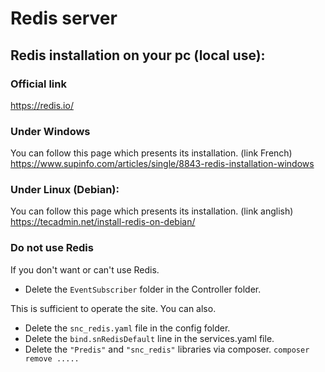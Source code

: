 # Redis server

## Redis installation on your pc (local use):

### Official link 
https://redis.io/

### Under Windows
You can follow this page which presents its installation. (link French) 
https://www.supinfo.com/articles/single/8843-redis-installation-windows

### Under Linux (Debian):
You can follow this page which presents its installation. (link anglish)
https://tecadmin.net/install-redis-on-debian/

### Do not use Redis

If you don't want or can't use Redis.

- Delete the `EventSubscriber` folder in the Controller folder.

This is sufficient to operate the site. You can also.

- Delete the `snc_redis.yaml` file in the config folder.
- Delete the `bind.snRedisDefault` line in the services.yaml file.
- Delete the `"Predis"` and `"snc_redis"` libraries via composer. `composer remove .....`